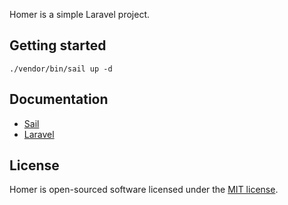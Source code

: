 Homer is a simple Laravel project.

## Getting started
`./vendor/bin/sail up -d`

## Documentation
- [Sail](https://laravel.com/docs/9.x/sail#introduction)
- [Laravel](https://laravel.com/docs/9.x/)

## License

Homer is open-sourced software licensed under the [MIT license](https://opensource.org/licenses/MIT).
